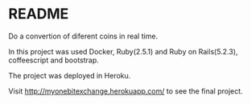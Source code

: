 # README

Do a convertion of diferent coins in real time.

In this project was used Docker, Ruby(2.5.1) and Ruby on Rails(5.2.3), coffeescript and bootstrap.

The project was deployed in Heroku.

Visit http://myonebitexchange.herokuapp.com/ to see the final project.
